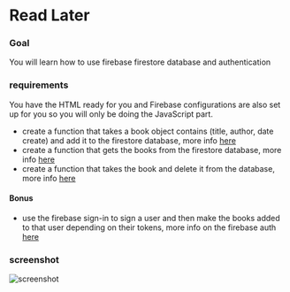 # Read Later

### Goal

You will learn how to use firebase firestore database and authentication

### requirements

You have the HTML ready for you and Firebase configurations are also set up for you so you will only be doing the JavaScript part.

- create a function that takes a book object contains (title, author, date create) and add it to the firestore database, more info [here](https://firebase.google.com/docs/firestore/manage-data/add-data#add_a_document)
- create a function that gets the books from the firestore database, more info [here](https://firebase.google.com/docs/firestore/query-data/get-data)
- create a function that takes the book and delete it from the database, more info [here](https://firebase.google.com/docs/firestore/manage-data/delete-data#delete_documents)

#### Bonus

- use the firebase sign-in to sign a user and then make the books added to that user depending on their tokens, more info on the firebase auth [here](https://firebase.google.com/docs/auth/web/firebaseui)

### screenshot

![screenshot](https://i.ibb.co/JF698VD/image.png)
